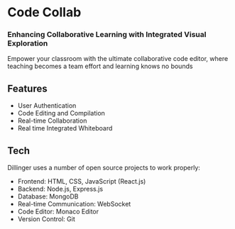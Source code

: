 # Code Collab
### Enhancing Collaborative Learning with Integrated Visual Exploration



Empower your classroom with the ultimate collaborative code editor, where teaching becomes a team effort and learning knows no bounds


## Features

-  User Authentication
- Code Editing and Compilation
- Real-time Collaboration
- Real time Integrated Whiteboard

## Tech

Dillinger uses a number of open source projects to work properly:

- Frontend: HTML, CSS, JavaScript (React.js) 
- Backend: Node.js, Express.js 
- Database: MongoDB 
- Real-time Communication: WebSocket 
- Code Editor: Monaco Editor 
- Version Control: Git


